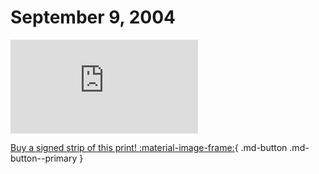 # September 9, 2004

![](https://www.achewood.com/comic.php?date=09092004)

[Buy a signed strip of this print! :material-image-frame:](https://achewood-holiday-pop-up.myshopify.com/products/strip#09092004){ .md-button .md-button--primary }
